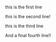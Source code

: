 this is the first line

this is the second line!

this is the third line

And a final fourth line!!
